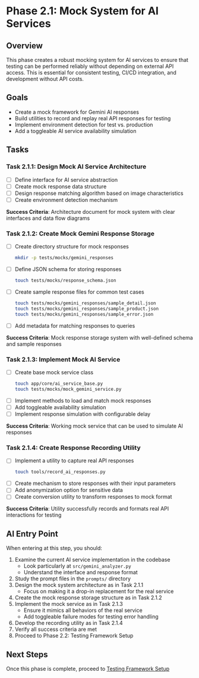 # Phase 2.1: Mock System for AI Services

## Overview
This phase creates a robust mocking system for AI services to ensure that testing can be performed reliably without depending on external API access. This is essential for consistent testing, CI/CD integration, and development without API costs.

## Goals
- Create a mock framework for Gemini AI responses
- Build utilities to record and replay real API responses for testing
- Implement environment detection for test vs. production
- Add a toggleable AI service availability simulation

## Tasks

### Task 2.1.1: Design Mock AI Service Architecture
- [ ] Define interface for AI service abstraction
- [ ] Create mock response data structure
- [ ] Design response matching algorithm based on image characteristics
- [ ] Create environment detection mechanism

**Success Criteria**: Architecture document for mock system with clear interfaces and data flow diagrams

### Task 2.1.2: Create Mock Gemini Response Storage
- [ ] Create directory structure for mock responses
  ```bash
  mkdir -p tests/mocks/gemini_responses
  ```
- [ ] Define JSON schema for storing responses
  ```bash
  touch tests/mocks/response_schema.json
  ```
- [ ] Create sample response files for common test cases
  ```bash
  touch tests/mocks/gemini_responses/sample_detail.json
  touch tests/mocks/gemini_responses/sample_product.json
  touch tests/mocks/gemini_responses/sample_error.json
  ```
- [ ] Add metadata for matching responses to queries

**Success Criteria**: Mock response storage system with well-defined schema and sample responses

### Task 2.1.3: Implement Mock AI Service
- [ ] Create base mock service class
  ```bash
  touch app/core/ai_service_base.py
  touch tests/mocks/mock_gemini_service.py
  ```
- [ ] Implement methods to load and match mock responses
- [ ] Add toggleable availability simulation
- [ ] Implement response simulation with configurable delay

**Success Criteria**: Working mock service that can be used to simulate AI responses

### Task 2.1.4: Create Response Recording Utility
- [ ] Implement a utility to capture real API responses
  ```bash
  touch tools/record_ai_responses.py
  ```
- [ ] Create mechanism to store responses with their input parameters
- [ ] Add anonymization option for sensitive data
- [ ] Create conversion utility to transform responses to mock format

**Success Criteria**: Utility successfully records and formats real API interactions for testing

## AI Entry Point
When entering at this step, you should:

1. Examine the current AI service implementation in the codebase
   - Look particularly at `src/gemini_analyzer.py`
   - Understand the interface and response format
2. Study the prompt files in the `prompts/` directory
3. Design the mock system architecture as in Task 2.1.1
   - Focus on making it a drop-in replacement for the real service
4. Create the mock response storage structure as in Task 2.1.2
5. Implement the mock service as in Task 2.1.3
   - Ensure it mimics all behaviors of the real service
   - Add toggleable failure modes for testing error handling
6. Develop the recording utility as in Task 2.1.4
7. Verify all success criteria are met
8. Proceed to Phase 2.2: Testing Framework Setup

## Next Steps
Once this phase is complete, proceed to [Testing Framework Setup](./02_testing_framework.md)